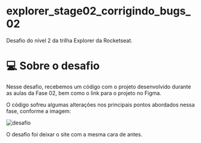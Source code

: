 # explorer_stage02_corrigindo_bugs_02
Desafio do nível 2 da trilha Explorer da Rocketseat.

# 💻 Sobre o desafio

Nesse desafio, recebemos um código com o projeto desenvolvido durante as aulas da Fase 02, bem como o link para o projeto no Figma.

O código sofreu algumas alterações nos principais pontos abordados nessa fase, conforme a imagem:

![desafio](https://github.com/AmandaSilva2020/explorer_stage02_corrigindo_bugs_02/assets/71529907/95e32d86-77b7-41a5-84c3-8fa03155e5c9)


O desafio foi deixar o site com a mesma cara de antes.
